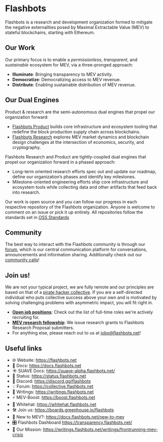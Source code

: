 # Flashbots

Flashbots is a research and development organization formed to mitigate the negative externalities posed by Maximal Extractable Value (MEV) to stateful blockchains, starting with Ethereum. 

## Our Work
Our primary focus is to enable a *permissionless*, *transparent*, and *sustainable* ecosystem for MEV, via a three-pronged approach: 

* **Illuminate**: Bringing transparency to MEV activity.
* **Democratize**: Democratizing access to MEV revenue.
* **Distribute**: Enabling sustainable distribution of MEV revenue.


## Our Dual Engines
Product & research are the semi-autonomous dual engines that propel our organization forward:
- [Flashbots Product](https://docs.flashbots.net/) builds core infrastructure and ecosystem tooling that redefine the block production supply chain across blockchains.
- [Flashbots Research](https://github.com/flashbots/mev-research) explores MEV market dynamics and blockchain design challenges at the intersection of economics, security, and cryptography.

Flashbots Research and Product are tightly-coupled dual engines that propel our organization forward in a phased approach:
* Long-term oriented research efforts spec out and update our roadmap, define our organization’s phases and identify key milestones.
* Milestone-oriented engineering efforts ship core infrastructure and ecosystem tools while collecting data and other artifacts that feed back into research.

Our work is open source and you can follow our progress in each respective repository of the Flashbots organization. Anyone is welcome to comment on an issue or pick it up entirely. All repositories follow the standards set in [OSS Standards](./oss-standards/TODO.md)

## Community
The best way to interact with the Flashbots community is through our [forum](https://collective.flashbots.net/), which is our central communication platform for conversations, announcements and information sharing. Additionally check out our [community calls](./commnuity-calls/README.md)!

## Join us!
We are not your typical project, we are fully remote and our principles are based on that of a [pirate hacker collective](https://www.youtube.com/watch?v=T0fAznO1wA8). If you are a self-directed individual who puts collective success above your own and is motivated by solving challenging problems with asymmetric impact, you will fit right in. 
* [**Open job positions**](https://boards.greenhouse.io/flashbots): Check out the list of full-time roles we're actively recruiting for.
* [**MEV research fellowship**](https://github.com/flashbots/mev-research/blob/main/grants.md):  We issue research grants to Flashbots Research Proposal submitters. 
* For anything else, please reach out to us at [jobs@flashbots.net](mailto:jobs@flashbots.net)!

## Useful links
* 🌐 Website: https://flashbots.net
* 📄 Docs: https://docs.flashbots.net
* ☀️ SUAVE Docs: https://suave-alpha.flashbots.net/
* 📡 Status: https://status.flashbots.net
* 💬 Discord: https://discord.gg/flashbots
* 💡 Forum: https://collective.flashbots.net
* 📝 Writings: https://writings.flashbots.net
* ⚡ MEV-Boost: https://boost.flashbots.net
* 🤍 Whitehat: https://whitehat.flashbots.net
* 🛠️ Join us: https://boards.greenhouse.io/flashbots
* 💭 New to MEV?: https://docs.flashbots.net/new-to-mev
* 🎛️ Flashbots Dashboard https://transparency.flashbots.net/
* 🎯 Our Mission: https://writings.flashbots.net/writings/frontrunning-mev-crisis
